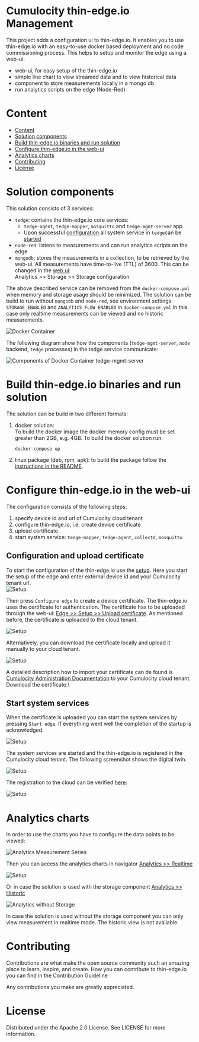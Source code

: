 # Cumulocity thin-edge.io Management

This project adds a configuration ui to thin-edge.io. It enables you to use thin-edge.io with an easy-to-use docker based deployment and no code commissioning process. This helps to setup and monitor the edge using a web-ui:
* web-ui, for easy setup of the thin-edge.io 
* simple line chart to view streamed data and to view historical data
* component to store measurements locally in a mongo db
* run analytics scripts on the edge (Node-Red)

# Content

- [Content](#content)
- [Solution components](#solution-components)
- [Build thin-edge.io binaries and run solution](#build-thin-edgeio-binaries-and-run-solution)
- [Configure thin-edge.io in the web-ui](#configure-thin-edgeio-in-the-web-ui)
- [Analytics charts](#analytics-charts)
- [Contributing](#contributing)
- [License](#license)

# Solution components

This solution consists of 3 services:
* `tedge`: contains the thin-edge.io core services:
    * `tedge-agent`, `tedge-mapper`, `mosquitto` and `tedge-mgmt-server` app
    * Upon successful [configuration](http://localhost:9080/#/edge/setup) all system service in `tedge`can be [started](http://localhost:9080/#/edge/status)
* `node-red`: listens to measurements and can run analytics scripts on the edge
* `mongodb`: stores the measurements in a collection, to be retrieved by the web-ui. All measurements have time-to-live (TTL) of 3600. This can be changed in the [web ui](http://localhost:9080/#/analytics/storage):\
Analytics >> Storage >> Storage configuration

The above described service can be removed from the `docker-compose.yml` when memory and storage usage should be minimized. The solution can be build to run without `mongodb` and `node-red`, see environment settings: `STORAGE_ENABLED` and `ANALYTICS_FLOW_ENABLED` in `docker-compose.yml`
In this case only realtime measurements can be viewed and no historic measurements. 

![Docker Container](resource/02-Architecture.svg)

The following diagram show how the components (`tedge-mgmt-server`, `node` backend, `tedge` processes) in the tedge service communicate:

![Components of Docker Container tedge-mgmt-server](resource/01-Architecture.svg)


# Build thin-edge.io binaries and run solution

The solution can be build in two different formats:
1. docker solution:\
To build the docker image the docker memory config must be set greater than 2GB, e.g. 4GB.
    To build the docker solution run:
    ```
    docker-compose up
    ```
2. linux package (deb, rpm, apk): to build the package follow the [instructions in the README](./tedge/package/README.md).

# Configure thin-edge.io in the web-ui

The configuration consists of the following steps:
1. specify device id and url of Cumulocity cloud tenant
2. configure thin-edge.io, i.e. create device certificate
3. upload certificate
3. start system service: `tedge-mapper`, `tedge-agent`, `collectd`, `mosquitto`

## Configuration and upload certificate

To start the configuration of the thin-edge.io use the [setup](http://localhost:9080/#/setup).
Here you start the setup of the edge and enter external device id and your Cumulocity tenant url.\
![Setup](resource/01-Setup.png)

Then press `Configure edge` to create a device certificate. The thin-edge.io uses the certificate for authentication.
The certificate has to be uploaded through the web-ui: [Edge >> Setup >> Upload certificate](http://localhost:9080/#/edge/setup). As mentioned before, the certificate is uploaded to the cloud tenant.

![Setup](resource/03-Setup.png)

Alternatively, you can download the certificate locally and upload it manually to your cloud tenant.

![Setup](resource/05-Setup.png)

A detailed description how to import your certificate can de found is [Cumulocity Administration Documentation](https://Cumulocity.com/guides/users-guide/device-management/#managing-trusted-certificates) to your Cumulocity cloud tenant.\
Download the certificate.\

## Start system services

When the certificate is uploaded you can start the system services by pressing `Start edge`. If everything went well the completion of the startup is acknowledged.

![Setup](resource/01-Control.png)

The system services are started and the thin-edge.io is registered in the Cumulocity cloud tenant. The following screenshot shows the digital twin.

![Setup](resource/01-Cloud.png)

The registration to the cloud can be verified [here](http://localhost:9080/#/cloud):

![Setup](resource/04-Setup.png)

# Analytics charts

In order to use the charts you have to configure the data points to be viewed:

![Analytics Measurement Series](resource/02-Analytics.png)

Then you can access the analytics charts in navigator [Analytics >> Realtime ](http://localhost:9080/#/analytics/realtime)

![Setup](resource/01-Analytics.png)

Or in case the solution is used with the storage component [Analytics >> Historic ](http://localhost:9080/#/analytics/historic)

![Analytics without Storage](resource/03-Analytics.png)

In case the solution is used without the storage component you can only view measurement in realtime mode. The historic view is not available.


# Contributing

Contributions are what make the open source community such an amazing place to learn, inspire, and create. How you can contribute to thin-edge.io you can find in the Contribution Guideline

Any contributions you make are greatly appreciated. 


# License

Distributed under the Apache 2.0 License. See LICENSE for more information. 
